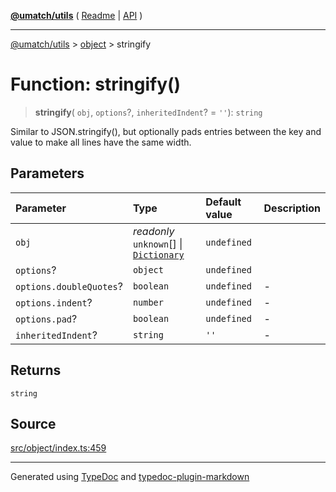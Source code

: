 [**@umatch/utils**](../../README.md) ( [Readme](../../README.md) \| [API](../../API.md) )

---

[@umatch/utils](../../API.md) > [object](../README.md) > stringify

# Function: stringify()

> **stringify**(
> `obj`,
> `options`?,
> `inheritedIndent`? = `''`): `string`

Similar to JSON.stringify(), but optionally pads entries between
the key and value to make all lines have the same width.

## Parameters

| Parameter               | Type                                                                                        | Default value | Description |
| :---------------------- | :------------------------------------------------------------------------------------------ | :------------ | :---------- |
| `obj`                   | _readonly_ `unknown`[] \| [`Dictionary`](../../index/type-aliases/type-alias.Dictionary.md) | `undefined`   |             |
| `options`?              | `object`                                                                                    | `undefined`   |             |
| `options.doubleQuotes`? | `boolean`                                                                                   | `undefined`   | -           |
| `options.indent`?       | `number`                                                                                    | `undefined`   | -           |
| `options.pad`?          | `boolean`                                                                                   | `undefined`   | -           |
| `inheritedIndent`?      | `string`                                                                                    | `''`          | -           |

## Returns

`string`

## Source

[src/object/index.ts:459](https://github.com/umatch-oficial/utils/blob/1dcf13d/src/object/index.ts#L459)

---

Generated using [TypeDoc](https://typedoc.org/) and [typedoc-plugin-markdown](https://www.npmjs.com/package/typedoc-plugin-markdown)
